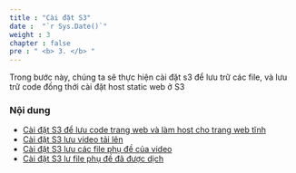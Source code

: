```yaml
---
title : "Cài đặt S3"
date :  "`r Sys.Date()`" 
weight : 3 
chapter : false
pre : " <b> 3. </b> "
---
```


Trong bước này, chúng ta sẽ thực hiện cài đặt s3 để lưu trữ các file, và lưu trữ code đồng thới cài đặt host static web ở S3

### Nội dung
- [Cài đặt S3 để lưu code trang web và làm host cho trang web tĩnh](3.1-public-instance/)
- [Cài đặt S3 lưu video tải lên](3.2-private-instance/) 
- [Cài đặt S3 lưu các file phụ đề của video](3.3-Setup-S3-Store-Sub-file/)
- [Cài đặt S3 lư file phụ đề đã được dịch](3.4-Setup-S3-Store-Sub-Trans-file/)
